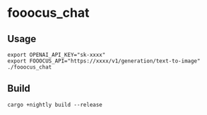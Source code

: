 # fooocus_chat

## Usage
```shell
export OPENAI_API_KEY="sk-xxxx"
export FOOOCUS_API="https://xxxx/v1/generation/text-to-image"
./fooocus_chat
```

## Build
```shell
cargo +nightly build --release
```
